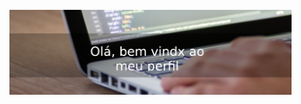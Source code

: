 ![Bem vindxs ao meu perfil!](https://github.com/ZenBrito/ZenBrito/blob/main/banner_github.png)

<!--
**ZenBrito/ZenBrito** is a ✨ _special_ ✨ repository because its `README.md` (this file) appears on your GitHub profile.

<img width="450em" src="https://github-readme-stats.vercel.app/api?username=zenbrito_icons=true&include_all_commits=true&count_private=true&hide_border=true&theme=dark" />